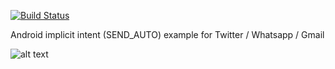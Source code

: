 [![Build Status](https://travis-ci.com/AlexPeshkov/Android_Implicit_Intent_Example.svg?branch=master)](https://travis-ci.com/github/AlexPeshkov/Android_Implicit_Intent_Example)


Android implicit intent (SEND_AUTO) example for Twitter / Whatsapp / Gmail

![alt text](https://github.com/AlexPeshkov/Android_Implicit_Intent_Example/blob/master/app/src/main/res/screenshot.png)
